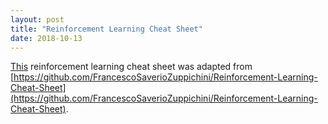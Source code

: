 ```yaml
---
layout: post
title: "Reinforcement Learning Cheat Sheet"
date: 2018-10-13
---
```


[This](https://github.com/taobian89/Reinforcement-Learning-Cheat-Sheet) reinforcement learning cheat sheet was adapted from [https://github.com/FrancescoSaverioZuppichini/Reinforcement-Learning-Cheat-Sheet](https://github.com/FrancescoSaverioZuppichini/Reinforcement-Learning-Cheat-Sheet).
